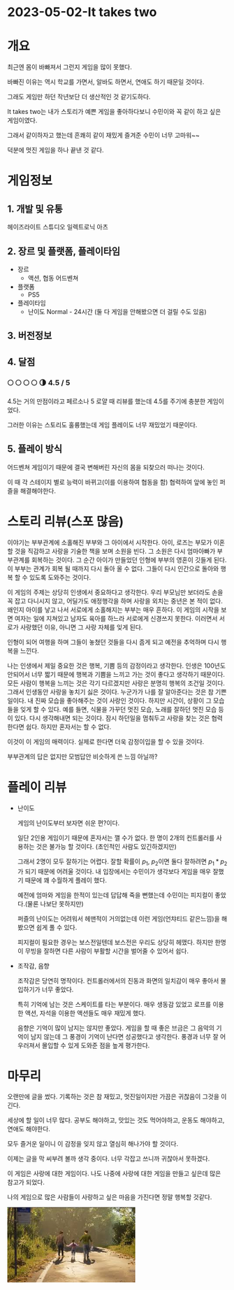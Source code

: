 # 2023-05-02-It takes two

# 개요

최근엔 몸이 바빠져서 그런지 게임을 많이 못했다.

바빠진 이유는 역시 학교를 가면서, 알바도 하면서, 연애도 하기 때문일 것이다.

그래도 게임만 하던 작년보단 더 생산적인 것 같기도하다.

It takes two는 내가 스토리가 예쁜 게임을 좋아하다보니 수민이와 꼭 같이 하고 싶은 게임이였다.

그래서 같이하자고 했는데 흔쾌히 같이 재밌게 즐겨준 수민이 너무 고마워~~

덕분에 멋진 게임을 하나 끝낸 것 같다. 

# 게임정보

## 1. 개발 및 유통

헤이즈라이트 스튜디오
일렉트로닉 아츠

## 2. 장르 및 플랫폼, 플레이타임

- 장르
    - 액션, 협동 어드벤쳐
- 플랫폼
    - PS5
- 플레이타임
    - 난이도 Normal - 24시간 (둘 다 게임을 안해봤으면 더 걸릴 수도 있음)

## 3. 버전정보

## 4. 달점

### 🌕 🌕 🌕 🌕 🌗 4.5 / 5

4.5는 거의 만점이라고 페르소나 5 로얄 때 리뷰를 했는데 4.5를 주기에 충분한 게임이었다. 

그러한 이유는 스토리도 훌륭했는데 게임 플레이도 너무 재밌었기 때문이다. 

## 5. 플레이 방식

어드벤쳐 게임이기 때문에 결국 변해버린 자신의 몸을 되찾으러 떠나는 것이다. 

이 때 각 스테이지 별로 능력이 바뀌고(이를 이용하여 협동을 함) 협력하여 앞에 놓인 퍼즐을 해결해야한다. 

# 스토리 리뷰(스포 많음)

이야기는 부부관계에 소홀해진 부부와 그 아이에서 시작한다. 아이, 로즈는 부모가 이혼할 것을 직감하고 사랑을 기술한 책을 보며 소원을 빈다. 그 소원은 다시 엄마아빠가 부부관계를 회복하는 것이다. 그 순간 아이가 만들었던 인형에 부부의 영혼이 깃들게 된다. 이 부부는 관계가 회복 될 때까지 다시 돌아 올 수 없다. 그들이 다시 인간으로 돌아와 행복 할 수 있도록 도와주는 것이다. 

이 게임의 주제는 상당히 인생에서 중요하다고 생각한다. 우리 부모님만 보더라도 손을 꼭 잡고 다니시지 않고, 어딜가도 애정행각을 하며 사랑을 외치는 중년은 본 적이 없다. 왜인지 아이를 낳고 나서 서로에게 소홀해지는 부부는 매우 흔하다. 이 게임의 시작을 보면 여자는 일에 지쳐있고 남자도 육아를 하느라 서로에게 신경쓰지 못한다. 이러면서 서로가 사랑했던 이유, 아니면 그 사랑 자체를 잊게 된다. 

인형이 되어 여행을 하며 그들이 놓쳤던 것들을 다시 줍게 되고 예전을 추억하며 다시 행복을 느낀다. 

나는 인생에서 제일 중요한 것은 행복, 기쁨 등의 감정이라고 생각한다. 인생은 100년도 안되어서 너무 짧기 때문에 행복과 기쁨을 느끼고 가는 것이 좋다고 생각하기 때문이다. 모든 사람이 행복을 느끼는 것은 각기 다르겠지만 사랑은 분명히 행복의 조건일 것이다. 그래서 인생동안 사랑을 놓치기 싫은 것이다. 누군가가 나를 잘 알아준다는 것은 참 기쁜일이다. 내 진짜 모습을 좋아해주는 것이 사랑인 것이다. 하지만 시간이, 상황이 그 모습들을 잊게 할 수 있다. 예를 들면, 식물을 가꾸던 멋진 모습, 노래를 잘하던 멋진 모습 등이 있다. 다시 생각해내면 되는 것이다. 잠시 하던일을 멈춰두고 사랑을 찾는 것은 협력한다면 쉽다. 하지만 혼자서는 할 수 없다. 

이것이 이 게임의 매력이다. 실제로 한다면 더욱 감정이입을 할 수 있을 것이다. 

부부관계의 답은 없지만 모범답안 비슷하게 쓴 느낌 아닐까?

# 플레이 리뷰

- 난이도
    
    게임의 난이도부터 보자면 쉬운 편?이다. 
    
    일단 2인용 게임이기 때문에 혼자서는 깰 수가 없다. 한 명이 2개의 컨트롤러를 사용하는 것은 불가능 할 것이다. (초인적인 사람도 있긴하겠지만)
    
    그래서 2명이 모두 잘하기는 어렵다. 잘할 확률이  $p_1$, $p_2$이면 둘다 잘하려면 $p_1*p_2$ 가 되기 때문에 어려울 것이다. 내 입장에서는 수민이가 생각보다 게임을 매우 잘했기 때문에 꽤 수월하게 플레이 했다. 
    
    예전에 엄마와 게임을 한적이 있는데 답답해 죽을 뻔했는데 수민이는 피지컬이 좋았다.(물론 나보단 못하지만)
    
    퍼즐의 난이도는 어려워서 헤맨적이 거의없는데 이런 게임(언챠티드 같은느낌)을 해봤으면 쉽게 풀 수 있다. 
    
    피지컬이 필요한 경우는 보스전일텐데 보스전은 우리도 상당히 헤맸다. 하지만 한명이 무빙을 잘하면 다른 사람이 부활할 시간을 벌어줄 수 있어서 쉽다. 
    
- 조작감, 음향
    
    조작감은 당연히 명작이다. 컨트롤러에서의 진동과 화면의 일치감이 매우 좋아서 몰입하기가 너무 좋았다. 
    
    특히 기억에 남는 것은 스케이트를 타는 부분이다. 매우 생동감 있었고 로프를 이용한 액션, 자석을 이용한 액션들도 매우 재밌게 했다. 
    
    음향은 기억이 많이 남지는 않지만 좋았다. 게임을 할 때 좋은 브금은 그 음악의 기억이 남지 않는데 그 풍경이 기억이 난다면 성공했다고 생각한다. 풍경과 너무 잘 어우러져서 몰입할 수 있게 도와준 점을 높게 평가한다. 
    

# 마무리

오랜만에 글을 썼다. 기록하는 것은 참 재밌고, 멋진일이지만 가끔은 귀찮음이 그것을 이긴다. 

세상에 할 일이 너무 많다. 공부도 해야하고, 맛있는 것도 먹어야하고, 운동도 해야하고, 연애도 해야한다. 

모두 즐거운 일이니 이 감정을 잊지 않고 열심히 해나가야 할 것이다. 

이제는 글을 막 씨부려 볼까 생각 중이다. 너무 각잡고 쓰니까 귀찮아서 못하겠다. 

이 게임은 사랑에 대한 게임이다. 나도 나중에 사랑에 대한 게임을 만들고 싶은데 많은 참고가 되었다. 

나의 게임으로 많은 사람들이 사랑하고 싶은 마음을 가진다면 정말 행복할 것같다. 

![엔딩](/assets/image/two.jpeg)   